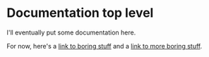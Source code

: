 Documentation top level
=======================

I'll eventually put some documentation here.

For now, here's a [link to boring stuff](another.md) and a [link to more boring stuff](more.html).

